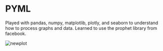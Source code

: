 # PYML
Played with pandas, numpy, matplotlib, plotly, and seaborn to understand how to process graphs and data.
Learned to use the prophet library from facebook.

![newplot](https://github.com/Kbrcorecoding/PYML/assets/92383058/d4e2d8da-9434-4f09-95f4-95ba1d7bfcad)
